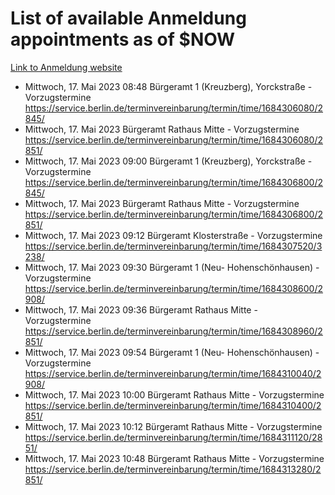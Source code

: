 # List of available Anmeldung appointments as of $NOW
[Link to Anmeldung website](https://service.berlin.de/terminvereinbarung/termin/tag.php?termin=1&anliegen[]=120686&dienstleisterlist=122210,122217,327316,122219,327312,122227,327314,122231,327346,122243,327348,122254,122252,329742,122260,329745,122262,329748,122271,327278,122273,327274,122277,327276,330436,122280,327294,122282,327290,122284,327292,122291,327270,122285,327266,122286,327264,122296,327268,150230,329760,122297,327286,122294,327284,122312,329763,122314,329775,122304,327330,122311,327334,122309,327332,317869,122281,327352,122279,329772,122283,122276,327324,122274,327326,122267,329766,122246,327318,122251,327320,122257,327322,122208,327298,122226,327300&herkunft=http%3A%2F%2Fservice.berlin.de%2Fdienstleistung%2F120686%2F)
- Mittwoch, 17. Mai 2023 08:48 Bürgeramt 1 (Kreuzberg), Yorckstraße - Vorzugstermine https://service.berlin.de/terminvereinbarung/termin/time/1684306080/2845/
- Mittwoch, 17. Mai 2023  Bürgeramt Rathaus Mitte - Vorzugstermine https://service.berlin.de/terminvereinbarung/termin/time/1684306080/2851/
- Mittwoch, 17. Mai 2023 09:00 Bürgeramt 1 (Kreuzberg), Yorckstraße - Vorzugstermine https://service.berlin.de/terminvereinbarung/termin/time/1684306800/2845/
- Mittwoch, 17. Mai 2023  Bürgeramt Rathaus Mitte - Vorzugstermine https://service.berlin.de/terminvereinbarung/termin/time/1684306800/2851/
- Mittwoch, 17. Mai 2023 09:12 Bürgeramt Klosterstraße - Vorzugstermine https://service.berlin.de/terminvereinbarung/termin/time/1684307520/3238/
- Mittwoch, 17. Mai 2023 09:30 Bürgeramt 1 (Neu- Hohenschönhausen) - Vorzugstermine https://service.berlin.de/terminvereinbarung/termin/time/1684308600/2908/
- Mittwoch, 17. Mai 2023 09:36 Bürgeramt Rathaus Mitte - Vorzugstermine https://service.berlin.de/terminvereinbarung/termin/time/1684308960/2851/
- Mittwoch, 17. Mai 2023 09:54 Bürgeramt 1 (Neu- Hohenschönhausen) - Vorzugstermine https://service.berlin.de/terminvereinbarung/termin/time/1684310040/2908/
- Mittwoch, 17. Mai 2023 10:00 Bürgeramt Rathaus Mitte - Vorzugstermine https://service.berlin.de/terminvereinbarung/termin/time/1684310400/2851/
- Mittwoch, 17. Mai 2023 10:12 Bürgeramt Rathaus Mitte - Vorzugstermine https://service.berlin.de/terminvereinbarung/termin/time/1684311120/2851/
- Mittwoch, 17. Mai 2023 10:48 Bürgeramt Rathaus Mitte - Vorzugstermine https://service.berlin.de/terminvereinbarung/termin/time/1684313280/2851/
